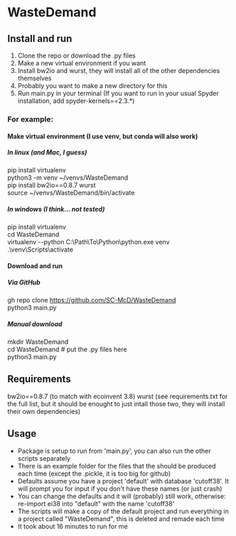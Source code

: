 # WasteDemand

## Install and run
1. Clone the repo or download the .py files
2. Make a new virtual environment if you want
3. Install bw2io and wurst, they will install all of the other dependencies themselves
4. Probably you want to make a new directory for this
5. Run main.py in your terminal (If you want to run in your usual Spyder installation, add spyder-kernels==2.3.*)

### For example: 
#### Make virtual environment (I use venv, but conda will also work) 
##### In linux (and Mac, I guess)
pip install virtualenv  
python3 -m venv ~/venvs/WasteDemand  
pip install bw2io==0.8.7 wurst  
source ~/venvs/WasteDemand/bin/activate  

##### In windows (I think... not tested)
pip install virtualenv  
cd WasteDemand  
virtualenv --python C:\Path\To\Python\python.exe venv  
.\venv\Scripts\activate  

#### Download and run
##### Via GitHub
gh repo clone https://github.com/SC-McD/WasteDemand  
python3 main.py

##### Manual download
mkdir WasteDemand  
cd WasteDemand # put the .py files here  
python3 main.py  

## Requirements
bw2io==0.8.7 (to match with ecoinvent 3.8)
wurst
(see requirements.txt for the full list, but it should be enought to just intall those two, they will install their own dependencies)

## Usage
* Package is setup to run from 'main.py', you can also run the other scripts separately
* There is an example folder for the files that the should be produced each time (except the .pickle, it is too big for github)
* Defaults assume you have a project 'default' with database 'cutoff38'. It will prompt you for input if you don't have these names (or just crash)
* You can change the defaults and it will (probably) still work, otherwise: re-import ei38 into "default" with the name 'cutoff38'
* The scripts will make a copy of the default project and run everything in a project called "WasteDemand", this is deleted and remade each time
* It took about 16 minutes to run for me


